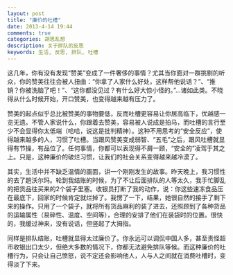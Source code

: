 ```yaml
---
layout: post
title: "廉价的吐槽"
date: 2013-4-14 19:44
comments: true
categories: 胡思乱想
description: 关于排队的反思
keywords: 生活, 反思, 排队, 吐槽
---
```

这几年，你有没有发现“赞美”变成了一件奢侈的事情？尤其当你面对一群挑剔的听众，你的赞美往往会被人扭曲：“你拿了人家什么好处，这样帮他说话？”、“推销？你被洗脑了吧！”、“这你都没见过？有什么好大惊小怪的。”…诸如此类。不晓得从什么时候开始，开口赞美，也变得越来越有压力了。

赞美的起点似乎总比被赞美的事物要低，反而吐槽更容易让你居高临下，优越感一览无遗。不管人家说什么，你跟着去赞美，容易被人说成是拍马，而吐槽的言行至少不会显得你太低端（哈哈，说这是批判精神）。这种不用思考的“安全反应”，使得越来越多的人，习惯了吐槽。当跟风赞美变成弱智、“五毛”之后，跟风吐槽就显得有节操，有品位了。任何事情，你都可以表现得不屑一顾，“安全的”凌驾于其之上。只是，这种廉价的破烂习惯，让我们的社会关系变得越来越冷漠了。

其实，生活中并不缺乏温情的画面，讲一个刚刚发生的故事。昨天晚上，我习惯性的去了趟沃尔玛。轮到我结账的时候，为了不让后面排队的人等太久，我手忙脚乱的把货品往买来的2个袋子里塞。收银员打断了我的动作，说：你这些速冻食品压在最底下，回家的时候肯定就烂掉了。我愣了一下，结果，她很自然的接手了剩下来的操作。只用了一个袋子，就将所有货品麻利的装了进去，还照顾到了各种货品的运输属性（易碎性、温度、空间等），合理的安排了他们在装袋时的位置。很快的，我缓过神来，没有说话，但竖起了大拇指。

同样是排队结账，吐槽就显得太过廉价了。你永远可以调侃中国人多，甚至责怪超市收银出口太少，但绝大多数的情况下，你都无法避免排队等候。而这种廉价的吐槽行为，只会让自己愤怒，说不定还会影响他人，人与人之间就在消费吐槽时，变得淡了下来。
